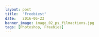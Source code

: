 ```yaml
---
layout: post
title:  "Freebiest"
date:   2016-06-23
banner_image: image_02_ps_filmactions.jpg
tags: [Photoshop, Freebies]
---
```

